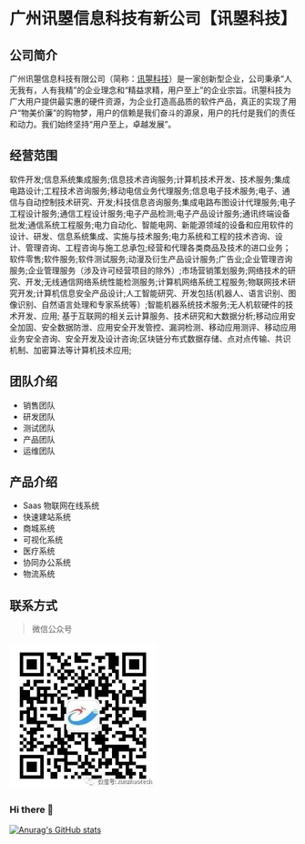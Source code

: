 # 广州讯曌信息科技有新公司【讯曌科技】

## 公司简介
广州讯曌信息科技有限公司（简称：[讯曌科技](http://xunzhaotech.com)）是一家创新型企业，公司秉承“人无我有，人有我精”的企业理念和“精益求精，用户至上”的企业宗旨。讯曌科技为广大用户提供最实惠的硬件资源，为企业打造高品质的软件产品，真正的实现了用户“物美价廉”的购物梦，用户的信赖是我们奋斗的源泉，用户的托付是我们的责任和动力。我们始终坚持“用户至上，卓越发展”。

## 经营范围

软件开发;信息系统集成服务;信息技术咨询服务;计算机技术开发、技术服务;集成电路设计;工程技术咨询服务;移动电信业务代理服务;信息电子技术服务;电子、通信与自动控制技术研究、开发;科技信息咨询服务;集成电路布图设计代理服务;电子工程设计服务;通信工程设计服务;电子产品检测;电子产品设计服务;通讯终端设备批发;通信系统工程服务;电力自动化、智能电网、新能源领域的设备和应用软件的设计、研发、信息系统集成、实施与技术服务;电力系统和工程的技术咨询、设计、管理咨询、工程咨询与施工总承包;经营和代理各类商品及技术的进口业务；软件零售;软件服务;软件测试服务;动漫及衍生产品设计服务;广告业;企业管理咨询服务;企业管理服务（涉及许可经营项目的除外）;市场营销策划服务;网络技术的研究、开发;无线通信网络系统性能检测服务;计算机网络系统工程服务;物联网技术研究开发;计算机信息安全产品设计;人工智能研究、开发包括(机器人、语言识别、图像识别、自然语言处理和专家系统等）;智能机器系统技术服务;无人机软硬件的技术开发、应用; 基于互联网的相关云计算服务、技术研究和大数据分析;移动应用安全加固、安全数据防泄、应用安全开发管控、漏洞检测、移动应用测评、移动应用业务安全咨询、安全开发及设计咨询;区块链分布式数据存储、点对点传输、共识机制、加密算法等计算机技术应用;
## 团队介绍

- 销售团队
- 研发团队
- 测试团队
- 产品团队
- 运维团队

## 产品介绍

- Saas 物联网在线系统
- 快速建站系统
- 商城系统
- 可视化系统
- 医疗系统
- 协同办公系统
- 物流系统

## 联系方式
> 微信公众号

![image](https://github.com/xunzhaotech/xunzhaotech/blob/master/assets/xunzhaotech.jpg)
### Hi there 👋

<!--
**xunzhaotech/xunzhaotech** is a ✨ _special_ ✨ repository because its `README.md` (this file) appears on your GitHub profile.

Here are some ideas to get you started:

- 🔭 I’m currently working on ...
- 🌱 I’m currently learning ...
- 👯 I’m looking to collaborate on ...
- 🤔 I’m looking for help with ...
- 💬 Ask me about ...
- 📫 How to reach me: ...
- 😄 Pronouns: ...
- ⚡ Fun fact: ...
-->
[![Anurag's GitHub stats](https://github-readme-stats.vercel.app/api?username=xunzhaotech)](https://github.com/xunzhaotech/github-readme-stats)
